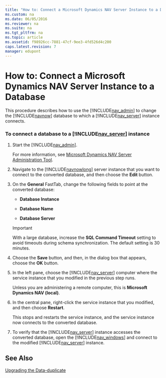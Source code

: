 ```yaml
---
title: "How to: Connect a Microsoft Dynamics NAV Server Instance to a Database"
ms.custom: na
ms.date: 06/05/2016
ms.reviewer: na
ms.suite: na
ms.tgt_pltfrm: na
ms.topic: article
ms.assetid: f98926cc-7881-47cf-9ee3-4fd526d4c200
caps.latest.revision: 7
manager: edupont
---
```

# How to: Connect a Microsoft Dynamics NAV Server Instance to a Database
This procedure describes how to use the [!INCLUDE[nav_admin](../dynamics-nav/includes/nav_admin_md.md)] to change the [!INCLUDE[navnow](../dynamics-nav/includes/navnow_md.md)] database to which a [!INCLUDE[nav_server](../dynamics-nav/includes/nav_server_md.md)] instance connects.  
  
### To connect a database to a [!INCLUDE[nav_server](../dynamics-nav/includes/nav_server_md.md)] instance  
  
1.  Start the [!INCLUDE[nav_admin](../dynamics-nav/includes/nav_admin_md.md)].  
  
     For more information, see [Microsoft Dynamics NAV Server Administration Tool](../dynamics-nav/Microsoft-Dynamics-NAV-Server-Administration-Tool.md).  
  
2.  Navigate to the [!INCLUDE[navnowlong](../dynamics-nav/includes/navnowlong_md.md)] server instance that you want to connect to the converted database, and then choose the **Edit** button.  
  
3.  On the **General** FastTab, change the following fields to point at the converted database:  
  
    -   **Database Instance**  
  
    -   **Database Name**  
  
    -   **Database Server**  
  
    > [!IMPORTANT]  
    >  With a large database, increase the **SQL Command Timeout** setting to avoid timeouts during schema synchronization. The default setting is 30 minutes.  
  
4.  Choose the **Save** button, and then, in the dialog box that appears, choose the **OK** button.  
  
5.  In the left pane, choose the [!INCLUDE[nav_server](../dynamics-nav/includes/nav_server_md.md)] computer where the service instance that you modified in the previous step runs.  
  
     Unless you are administering a remote computer, this is **Microsoft Dynamics NAV \(local\)**.  
  
6.  In the central pane, right\-click the service instance that you modified, and then choose **Restart**.  
  
     This stops and restarts the service instance, and the service instance now connects to the converted database.  
  
7.  To verify that the [!INCLUDE[nav_server](../dynamics-nav/includes/nav_server_md.md)] instance accesses the converted database, open the [!INCLUDE[nav_windows](../dynamics-nav/includes/nav_windows_md.md)] and connect to the modified [!INCLUDE[nav_server](../dynamics-nav/includes/nav_server_md.md)] instance.  
  
## See Also  
 [Upgrading the Data\-duplicate](../Topic/Upgrading%20the%20Data-duplicate.md)